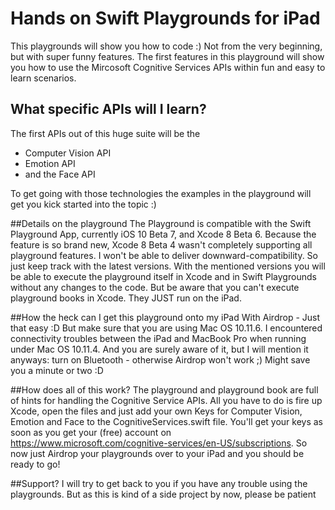 # Hands on Swift Playgrounds for iPad

This playgrounds will show you how to code :) Not from the very beginning, but with super funny features. The first features in this playground will show you how to use the Mircosoft Cognitive Services APIs within fun and easy to learn scenarios.

## What specific APIs will I learn?
The first APIs out of this huge suite will be the
- Computer Vision API
- Emotion API
- and the Face API

To get going with those technologies the examples in the playground will get you kick started into the topic :)

##Details on the playground
The Playground is compatible with the Swift Playground App, currently iOS 10 Beta 7, and Xcode 8 Beta 6. Because the feature is so brand new, Xcode 8 Beta 4 wasn't completely supporting all playground features. I won't be able to deliver downward-compatibility. So just keep track with the latest versions.
With the mentioned versions you will be able to execute the playground itself in Xcode and in Swift Playgrounds without any changes to the code. But be aware that you can't execute playground books in Xcode. They JUST run on the iPad.

##How the heck can I get this playground onto my iPad
With Airdrop - Just that easy :D But make sure that you are using Mac OS 10.11.6. I encountered connectivity troubles between the iPad and MacBook Pro when running under Mac OS 10.11.4. And you are surely aware of it, but I will mention it anyways: turn on Bluetooth - otherwise Airdrop won't work ;) Might save you a minute or two :D

##How does all of this work?
The playground and playground book are full of hints for handling the Cognitive Service APIs. All you have to do is fire up Xcode, open the files and just add your own Keys for Computer Vision, Emotion and Face to the CognitiveServices.swift file. You'll get your keys as soon as you get your (free) account on https://www.microsoft.com/cognitive-services/en-US/subscriptions. So now just Airdrop your playgrounds over to your iPad and you should be ready to go!

##Support?
I will try to get back to you if you have any trouble using the playgrounds. But as this is kind of a side project by now, please be patient
